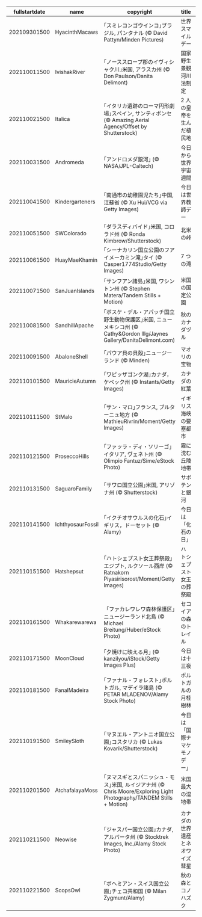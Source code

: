 |fullstartdate|name|copyright|title|image|
|--|--|--|--|--|
202109301500|HyacinthMacaws|｢スミレコンゴウインコ｣ブラジル, パンタナル (© David Pattyn/Minden Pictures)|世界スマイルデー|![](/ja-JP/2021/10/202109301500HyacinthMacaws.jpg)|
202110011500|IvishakRiver|｢ノーススロープ郡のイヴィシャク川｣米国, アラスカ州 (© Don Paulson/Danita Delimont)|国家野生景観河川法制定|![](/ja-JP/2021/10/202110011500IvishakRiver.jpg)|
202110021500|Italica|｢イタリカ遺跡のローマ円形劇場｣スペイン, サンティポンセ (© Amazing Aerial Agency/Offset by Shutterstock)|2 人の皇帝を生んだ植民地|![](/ja-JP/2021/10/202110021500Italica.jpg)|
202110031500|Andromeda|｢アンドロメダ銀河｣ (© NASA/JPL-Caltech)|今日から世界宇宙週間|![](/ja-JP/2021/10/202110031500Andromeda.jpg)|
202110041500|Kindergarteners|｢南通市の幼稚園児たち｣中国, 江蘇省 (© Xu Hui/VCG via Getty Images)|今日は世界教師デー|![](/ja-JP/2021/10/202110041500Kindergarteners.jpg)|
202110051500|SWColorado|｢ダラスディバイド｣米国, コロラド州 (© Ronda Kimbrow/Shutterstock)|北米の峠|![](/ja-JP/2021/10/202110051500SWColorado.jpg)|
202110061500|HuayMaeKhamin|｢シーナカリン国立公園のフアイメーカミン滝｣タイ (© Casper1774Studio/Getty Images)|7 つの滝|![](/ja-JP/2021/10/202110061500HuayMaeKhamin.jpg)|
202110071500|SanJuanIslands|｢サンフアン諸島｣米国, ワシントン州 (© Stephen Matera/Tandem Stills + Motion)|米国の国定公園|![](/ja-JP/2021/10/202110071500SanJuanIslands.jpg)|
202110081500|SandhillApache|｢ボスケ・デル・アパッチ国立野生動物保護区｣米国, ニューメキシコ州 (© Cathy&Gordon Illg/Jaynes Gallery/DanitaDelimont.com)|秋のカナダヅル|![](/ja-JP/2021/10/202110081500SandhillApache.jpg)|
202110091500|AbaloneShell|｢パウア貝の貝殻｣ニュージーランド (© Minden)|マオリの宝物|![](/ja-JP/2021/10/202110091500AbaloneShell.jpg)|
202110101500|MauricieAutumn|｢ワピッザゴンク湖｣カナダ，ケベック州 (© Instants/Getty Images)|カナダの紅葉|![](/ja-JP/2021/10/202110101500MauricieAutumn.jpg)|
202110111500|StMalo|｢サン・マロ｣フランス, ブルターニュ地方 (© MathieuRivrin/Moment/Getty Images)|イギリス海峡の要塞都市|![](/ja-JP/2021/10/202110111500StMalo.jpg)|
202110121500|ProseccoHills|｢ファッラ・ディ・ソリーゴ｣イタリア, ヴェネト州 (© Olimpio Fantuz/Sime/eStock Photo)|霧に沈む丘陵地帯|![](/ja-JP/2021/10/202110121500ProseccoHills.jpg)|
202110131500|SaguaroFamily|｢サワロ国立公園｣米国, アリゾナ州 (© Shutterstock)|サボテンと銀河|![](/ja-JP/2021/10/202110131500SaguaroFamily.jpg)|
202110141500|IchthyosaurFossil|｢イクチオサウルスの化石｣イギリス，ドーセット (© Alamy)|今日は「化石の日」|![](/ja-JP/2021/10/202110141500IchthyosaurFossil.jpg)|
202110151500|Hatshepsut|｢ハトシェプスト女王葬祭殿｣エジプト, ルクソール西岸 (© Ratnakorn Piyasirisorost/Moment/Getty Images)|ハトシェプスト女王の葬祭殿|![](/ja-JP/2021/10/202110151500Hatshepsut.jpg)|
202110161500|Whakarewarewa|「ファカレワレワ森林保護区｣ニュージーランド北島 (© Michael Breitung/Huber/eStock Photo)|セコイアの森のトレイル|![](/ja-JP/2021/10/202110161500Whakarewarewa.jpg)|
202110171500|MoonCloud|｢夕焼けに映える月｣ (© kanzilyou/iStock/Getty Images Plus)|今日は十三夜|![](/ja-JP/2021/10/202110171500MoonCloud.jpg)|
202110181500|FanalMadeira|｢ファナル・フォレスト｣ポルトガル, マデイラ諸島 (© PETAR MLADENOV/Alamy Stock Photo)|ポルトガルの月桂樹林|![](/ja-JP/2021/10/202110181500FanalMadeira.jpg)|
202110191500|SmileySloth|｢マヌエル・アントニオ国立公園｣コスタリカ (© Lukas Kovarik/Shutterstock)|今日は「国際ナマケモノデー」|![](/ja-JP/2021/10/202110191500SmileySloth.jpg)|
202110201500|AtchafalayaMoss|｢ヌマスギとスパニッシュ・モス｣米国, ルイジアナ州 (© Chris Moore/Exploring Light Photography/TANDEM Stills + Motion)|米国最大の湿地帯|![](/ja-JP/2021/10/202110201500AtchafalayaMoss.jpg)|
202110211500|Neowise|｢ジャスパー国立公園｣カナダ, アルバータ州 (© Stocktrek Images, Inc./Alamy Stock Photo)|カナダの世界遺産とネオワイズ彗星|![](/ja-JP/2021/10/202110211500Neowise.jpg)|
202110221500|ScopsOwl|｢ボヘミアン・スイス国立公園｣チェコ共和国 (© Milan Zygmunt/Alamy)|秋の森とコノハズク|![](/ja-JP/2021/10/202110221500ScopsOwl.jpg)|
